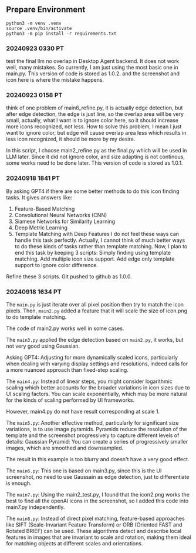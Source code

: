 ## Prepare Environment

```
python3 -m venv .venv
source .venv/bin/activate
python3 -m pip install -r requirements.txt

```

### 20240923 0330 PT
test the final llm no overlap in Desktop Agent backend. It does not work well, many mistakes. So currently, I am just using the most basic one in main.py.
This version of code is stored as 1.0.2. and the screenshot and icon here is where the mistake happens. 


### 20240923 0158 PT
think of one problem of main6_refine.py, it is actually edge detection, but after edge detection, the edge is just line, so the overlap area will be very small, actually, what I want is to ignore color here, so it should increase more icons recognized, not less. How to solve this problem, I mean I just want to ignore color, but edge will cause overlap area less which results in less icon recognized, it should be more by my desire. 

In this script, I choose main2_refine.py as the final.py which will be used in LLM later. Since it did not ignore color, and size adapting is not continous, some works need to be done later. 
This version of code is stored as 1.0.1. 

### 20240918 1841 PT
By asking GPT4 if there are some better methods to do this icon finding tasks. It gives answers like:
1. Feature-Based Matching
2. Convolutional Neural Networks (CNN)
3. Siamese Networks for Similarity Learning
4. Deep Metric Learning
5. Template Matching with Deep Features
I do not feel these ways can handle this task perfectly. Actually, I cannot think of much better ways to do these kinds of tasks rather than template matching. 
Now, I plan to end this task by keeping 3 scripts:
Simply finding using template matching.
Add multiple icon size support. 
Add edge only template support to ignore color difference. 

Refine these 3 scripts. 
Git pushed to github as 1.0.0.


### 20240918 1634 PT
The `main.py` is just iterate over all pixel position then try to match the icon pixels. 
Then, `main2.py` added a feature that it will scale the size of icon.png to do template matching. 

The code of main2.py works well in some cases. 

The `main3.py` applied the edge detection based on `main2.py`, it works, but not very good using Gaussian. 


Asking GPT4:
Adjusting for more dynamically scaled icons, particularly when dealing with varying display settings and resolutions, indeed calls for a more nuanced approach than fixed-step scaling.

The `main4.py`:
Instead of linear steps, you might consider logarithmic scaling which better accounts for the broader variations in icon sizes due to UI scaling factors. You can scale exponentially, which may be more natural for the kinds of scaling performed by UI frameworks.

However, main4.py do not have result corresponding at scale 1. 


The `main5.py`:
Another effective method, particularly for significant size variations, is to use image pyramids. Pyramids reduce the resolution of the template and the screenshot progressively to capture different levels of details:
Gaussian Pyramid: You can create a series of progressively smaller images, which are smoothed and downsampled.

The result in this example is too blurry and doesn't have a very good effect.


The `main6.py`:
This one is based on main3.py, since this is the UI screenshot, no need to use Gaussain as edge detection, just to differentiate is enough. 


The `main7.py`:
Using the main2_test.py, I found that the icon2.png works the best to find all the openAI icons in the screenshot, so I added this code into main7.py independently. 

The `main8.py`:
Instead of direct pixel matching, feature-based approaches like SIFT (Scale-Invariant Feature Transform) or ORB (Oriented FAST and Rotated BRIEF) can be used. These algorithms detect and describe local features in images that are invariant to scale and rotation, making them ideal for matching objects at different scales and orientations.